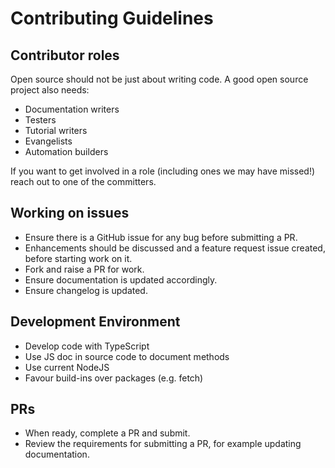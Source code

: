 # Contributing Guidelines

## Contributor roles

Open source should not be just about writing code. A good open source project also needs:

- Documentation writers
- Testers
- Tutorial writers
- Evangelists
- Automation builders

If you want to get involved in a role (including ones we may have missed!) reach out to one of the committers.

## Working on issues

- Ensure there is a GitHub issue for any bug before submitting a PR.
- Enhancements should be discussed and a feature request issue created, before starting work on it.
- Fork and raise a PR for work.
- Ensure documentation is updated accordingly.
- Ensure changelog is updated.

## Development Environment

- Develop code with TypeScript
- Use JS doc in source code to document methods
- Use current NodeJS
- Favour build-ins over packages (e.g. fetch)

## PRs

- When ready, complete a PR and submit.
- Review the requirements for submitting a PR, for example updating documentation.
